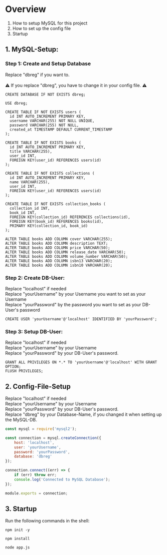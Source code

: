 # Overview
1. How to setup MySQL for this project
2. How to set up the config file
3. Startup

## 1. MySQL-Setup:

### Step 1: Create and Setup Database
Replace "dbreg" if you want to. <br><br>
⚠️ If you replace "dbreg", you have to change it in your config file. ⚠️
```mysql
CREATE DATABASE IF NOT EXISTS dbreg;

USE dbreg;

CREATE TABLE IF NOT EXISTS users (
  id INT AUTO_INCREMENT PRIMARY KEY,
  username VARCHAR(255) NOT NULL UNIQUE,
  password VARCHAR(255) NOT NULL,
  created_at TIMESTAMP DEFAULT CURRENT_TIMESTAMP
);

CREATE TABLE IF NOT EXISTS books (
  id INT AUTO_INCREMENT PRIMARY KEY,
  title VARCHAR(255),
  user_id INT,
  FOREIGN KEY(user_id) REFERENCES users(id)
);

CREATE TABLE IF NOT EXISTS collections (
  id INT AUTO_INCREMENT PRIMARY KEY,
  name VARCHAR(255),
  user_id INT,
  FOREIGN KEY(user_id) REFERENCES users(id)
);

CREATE TABLE IF NOT EXISTS collection_books (
  collection_id INT,
  book_id INT,
  FOREIGN KEY(collection_id) REFERENCES collections(id),
  FOREIGN KEY(book_id) REFERENCES books(id),
  PRIMARY KEY(collection_id, book_id)
);

ALTER TABLE books ADD COLUMN cover VARCHAR(255);
ALTER TABLE books ADD COLUMN description TEXT;
ALTER TABLE books ADD COLUMN price VARCHAR(50);
ALTER TABLE books ADD COLUMN release_date VARCHAR(50);
ALTER TABLE books ADD COLUMN volume_number VARCHAR(50);
ALTER TABLE books ADD COLUMN isbn13 VARCHAR(20);
ALTER TABLE books ADD COLUMN isbn10 VARCHAR(20);
```

### Step 2: Create DB-User:
Replace "localhost" if needed<br>
Replace "yourUsername" by your Username you want to set as your Username<br>
Replace "yourPassword" by the password  you want to set as your DB-User's password<br>
```mysql
CREATE USER 'yourUsername'@'localhost' IDENTIFIED BY 'yourPassword';
```

### Step 3: Setup DB-User:
Replace "localhost" if needed<br>
Replace "yourUsername" by your Username<br>
Replace "yourPassword" by your DB-User's password.<br>
```mysql
GRANT ALL PRIVILEGES ON *.* TO 'yourUsername'@'localhost' WITH GRANT OPTION;
FLUSH PRIVILEGES;
```


## 2. Config-File-Setup
Replace "localhost" if needed<br>
Replace "yourUsername" by your Username<br>
Replace "yourPassword" by your DB-User's password.<br>
Replace "dbreg" by your Database-Name, if you changed it when setting up the MySQL-DB.
```js
const mysql = require('mysql2');

const connection = mysql.createConnection({
    host: 'localhost',
    user: 'yourUsername',
    password: 'yourPassword',
    database: 'dbreg'
});

connection.connect((err) => {
    if (err) throw err;
    console.log('Connected to MySQL Database');
});

module.exports = connection;
```

## 3. Startup
Run the following commands in the shell:
```
npm init -y
```
```
npm install
```
```
node app.js
```
